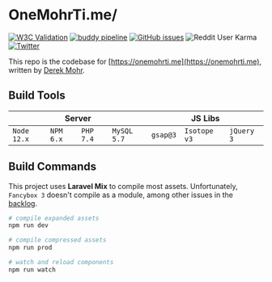 # OneMohrTi.me/

[![W3C Validation](https://img.shields.io/w3c-validation/html?targetUrl=https%3A%2F%2Fonemohrti.me)](https://validator.w3.org/)
[![buddy pipeline](https://app.buddy.works/onemohrtime/onemohrtime/pipelines/pipeline/371083/badge.svg?token=87fbddf4764a79d8087606f27acba051a5f8777676ebcfd6ebb9563158502a61 "buddy pipeline")](https://buddy.works/)
[![GitHub issues](https://img.shields.io/github/issues/onemohrtime/onemohrtime-theme)](https://github.com/OneMohrTime/onemohrtime-theme/issues)
![Reddit User Karma](https://img.shields.io/reddit/user-karma/combined/onemohrtime?label=karma)
[![Twitter](https://img.shields.io/twitter/url?style=social&url=https%3A%2F%2Ftwitter.com%2Fonemohrtime)](https://twitter.com/intent/tweet?text=Check+out+these+interactions:&url=https%3A%2F%2Fgithub.com%2FOneMohrTime%2Fonemohrtime-theme)

This repo is the codebase for [https://onemohrti.me](https://onemohrti.me), written by [Derek Mohr](https://instagram.com/onemohrtimedesign).

## Build Tools

<table>
	<thead>
		<tr>
			<th colspan="4">Server</th>
			<th colspan="3">JS Libs</th>
		</tr>
	</thead>
	<tbody>
		<tr>
			<td><code>Node 12.x</code></td>
			<td><code>NPM 6.x</code></td>
			<td><code>PHP 7.4</code></td>
			<td><code>MySQL 5.7</code></td>
			<td><code>gsap@3</code></td>
			<td><code>Isotope v3</code></td>
			<td><code>jQuery 3</code></td>
		</tr>
	</tbody>
</table>

## Build Commands

This project uses **Laravel Mix** to compile most assets. Unfortunately, `Fancybox 3` doesn't compile as a module, among other issues in the [backlog](./issues).

```zsh
# compile expanded assets
npm run dev

# compile compressed assets
npm run prod

# watch and reload components
npm run watch
```
